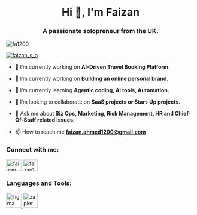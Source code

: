 <h1 align="center">Hi 👋, I'm Faizan</h1>
<h3 align="center">A passionate solopreneur from the UK.</h3>

<p align="left"> <img src="https://komarev.com/ghpvc/?username=fa1200&label=Profile%20views&color=0e75b6&style=flat" alt="fa1200" /> </p>

<p align="left"> <a href="https://twitter.com/faizan_s_a" target="blank"><img src="https://img.shields.io/twitter/follow/faizan_s_a?logo=twitter&style=for-the-badge" alt="faizan_s_a" /></a> </p>

- 🔭 I’m currently working on **AI-Driven Travel Booking Platform.**

- 🔭 I’m currently working on **Building an online personal brand.**

- 🌱 I’m currently learning **Agentic coding, AI tools, Automation.**

- 👯 I’m looking to collaborate on **SaaS projects or Start-Up projects.**

- 💬 Ask me about **Biz Ops, Marketing, Risk Management, HR and Chief-Of-Staff related issues.**

- 📫 How to reach me **faizan.ahmed1200@gmail.com**

<h3 align="left">Connect with me:</h3>
<p align="left">
<a href="https://twitter.com/faizan_s_a" target="blank"><img align="center" src="https://raw.githubusercontent.com/rahuldkjain/github-profile-readme-generator/master/src/images/icons/Social/twitter.svg" alt="faizan_s_a" height="30" width="40" /></a>
<a href="https://linkedin.com/in/faizan1ahmed2" target="blank"><img align="center" src="https://raw.githubusercontent.com/rahuldkjain/github-profile-readme-generator/master/src/images/icons/Social/linked-in-alt.svg" alt="faizan1ahmed2" height="30" width="40" /></a>
</p>

<h3 align="left">Languages and Tools:</h3>
<p align="left"> <a href="https://www.figma.com/" target="_blank" rel="noreferrer"> <img src="https://www.vectorlogo.zone/logos/figma/figma-icon.svg" alt="figma" width="40" height="40"/> </a> <a href="https://zapier.com" target="_blank" rel="noreferrer"> <img src="https://www.vectorlogo.zone/logos/zapier/zapier-icon.svg" alt="zapier" width="40" height="40"/> </a> </p>
